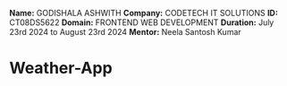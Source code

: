 **Name:** GODISHALA ASHWITH
**Company:** CODETECH IT SOLUTIONS
**ID:** CT08DS5622
**Domain:** FRONTEND WEB DEVELOPMENT
**Duration:** July 23rd 2024 to August 23rd 2024
**Mentor:** Neela Santosh Kumar 

# Weather-App




